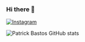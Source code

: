 ### Hi there 👋

[![Instagram](https://img.shields.io/badge/Instagram-E4405F?style=for-the-badge&logo=instagram&logoColor=white)](https://www.instagram.com/patrickbastosc/)

![Patrick Bastos GitHub stats](https://github-readme-stats.vercel.app/api?username=PatrickBastosDeveloper&show_icons=true&theme=radical)
